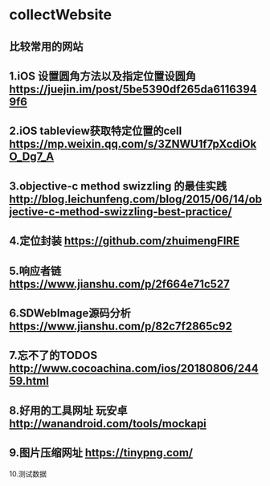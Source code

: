 # collectWebsite
比较常用的网站
--
1.iOS 设置圆角方法以及指定位置设圆角
 https://juejin.im/post/5be5390df265da61163949f6
--
2.iOS tableview获取特定位置的cell
https://mp.weixin.qq.com/s/3ZNWU1f7pXcdiOkO_Dg7_A
--
3.objective-c method swizzling 的最佳实践
http://blog.leichunfeng.com/blog/2015/06/14/objective-c-method-swizzling-best-practice/
--
4.定位封装
https://github.com/zhuimengFIRE
--
5.响应者链
https://www.jianshu.com/p/2f664e71c527
--
6.SDWebImage源码分析
https://www.jianshu.com/p/82c7f2865c92
--
7.忘不了的TODOS
http://www.cocoachina.com/ios/20180806/24459.html
--
8.好用的工具网址 玩安卓
http://wanandroid.com/tools/mockapi
--
9.图片压缩网址
https://tinypng.com/
--
10.测试数据

